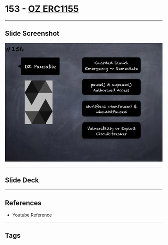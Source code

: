 # 153 - [OZ ERC1155](OZ%20ERC1155.md)


___
## Slide Screenshot
![153.png](../images/solidity201/153.png)
___
## Slide Deck

___
## References
- Youtube Reference
___
## Tags
